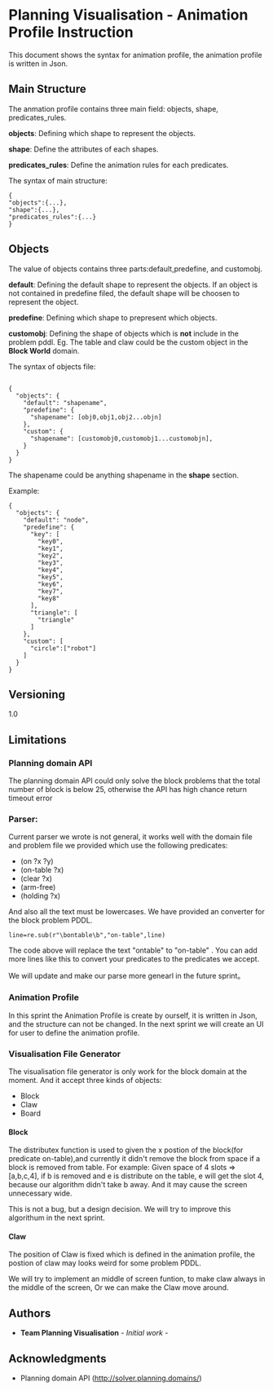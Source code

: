
# Planning Visualisation - Animation Profile Instruction

This document shows the syntax for animation profile, the animation profile is written in Json.

## Main Structure
The anmation profile contains three main field: objects, shape, predicates_rules.

**objects**: Defining which shape to represent the objects.

**shape**: Define the attributes of each shapes.

**predicates_rules**: Define the animation rules for each predicates.

The syntax of main structure:
```
{
"objects":{...},
"shape":{...},
"predicates_rules":{...}
}
```
## Objects
The value of objects contains three parts:default,predefine, and customobj.

**default**: Defining the default shape to represent the objects. If an object is not contained in predefine filed, the default shape will be choosen to represent the object.  

**predefine**: Defining which shape to prepresent which objects.

**customobj**: Defining the shape of objects which is **not** include in the problem pddl. Eg. The table and claw could be the custom object in the **Block World** domain.

The syntax of objects file:
```

{
  "objects": {
    "default": "shapename",
    "predefine": {
      "shapename": [obj0,obj1,obj2...objn]
    },
    "custom": {
      "shapename": [customobj0,customobj1...customobjn],
    }
  }
}
```
The shapename could be anything shapename in the **shape** section.

Example:
```
{
  "objects": {
    "default": "node",
    "predefine": {
      "key": [                 
        "key0",
        "key1",
        "key2",
        "key3",
        "key4",
        "key5",
        "key6",
        "key7",
        "key8"
      ],
      "triangle": [
        "triangle"
      ]
    },
    "custom": [
      "circle":["robot"]
    ]
  }
}
```
## Versioning

1.0

## Limitations

### Planning domain API
The planning domain API could only solve the block problems that the total number of block is below 25, otherwise the API has high chance return timeout error

### Parser:
Current parser we wrote is not general, it works well with the domain file and problem file we provided which use the following predicates:
* (on ?x ?y)
* (on-table ?x)
* (clear ?x)
* (arm-free)
* (holding ?x)

And also all the text must be lowercases. We have provided an converter for the block problem PDDL.
```
line=re.sub(r"\bontable\b","on-table",line)
```

The code above will replace the text "ontable" to "on-table" .
You can add more lines like this to convert your predicates to the predicates we accept.

We will update and make our parse more genearl in the future sprint。

### Animation Profile
In this sprint the Animation Profile is create by ourself, it is written in Json, and the structure can not be changed.
In the next sprint we will create an UI for user to define the animation profile.

### Visualisation File Generator
The visualisation file generator is only work for the block domain at the moment. And it accept three kinds of objects:
* Block
* Claw
* Board

#### Block
The distributex function is used to given the x postion of the block(for predicate on-table),and currently it didn't remove
the block from space if a block is removed from table. 
For example: Given space of 4 slots => [a,b,c,4], if b is removed and e is distribute on the table, e will get the slot 4, 
because our algorithm didn't take b away. And it may cause the screen unnecessary wide.

This is not a bug, but a design decision. We will try to improve this algorithum in the next sprint.

#### Claw
The position of Claw is fixed which is defined in the animation profile, the postion of claw may looks weird for some problem PDDL.

We will try to implement an middle of screen funtion, to make claw always in the middle of the screen, Or we can make the Claw move around.



## Authors
* **Team Planning Visualisation** - *Initial work* -


## Acknowledgments

* Planning domain API (http://solver.planning.domains/)
